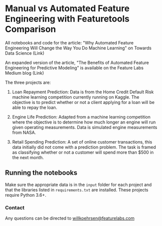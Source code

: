 # Manual vs Automated Feature Engineering with Featuretools Comparison 

All notebooks and code for the article: "Why Automated Feature Engineering
Will Change the Way You Do Machine Learning" on Towards Data Science (Link)

An expanded version of the article, "The Benefits of Automated Feature Engineering
for Predictive Modeling" is available on the Feature Labs Medium blog (Link)

The three projects are:

1. Loan Repayment Prediction: Data is from the Home Credit Default Risk
machine learning competition currently running on Kaggle. The objective is to 
predict whether or not a client applying for a loan will be able to repay the loan.

2. Engine Life Prediction: Adapted from a machine learning competition where
the objective is to determine how much longer an engine will run given operating
measurements. Data is simulated engine measurements from NASA.

3. Retail Spending Prediction: A set of online customer transactions, this data
initially did not come with a prediction problem. The task is framed as classifying
whether or not a customer will spend more than $500 in the next month.

## Running the notebooks

Make sure the appropriate data is in the `input` folder for each project and that 
the libraries listed in `requirements.txt` are installed. These projects require Python 3.6+. 

### Contact

Any questions can be directed to willkoehrsen@featurelabs.com

